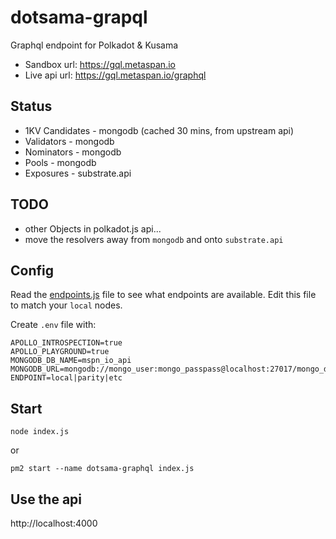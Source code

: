 # dotsama-grapql

Graphql endpoint for Polkadot &amp; Kusama

- Sandbox url: https://gql.metaspan.io
- Live api url: https://gql.metaspan.io/graphql


## Status

- 1KV Candidates - mongodb (cached 30 mins, from upstream api)
- Validators - mongodb
- Nominators - mongodb
- Pools - mongodb
- Exposures - substrate.api

## TODO

- other Objects in polkadot.js api...
- move the resolvers away from `mongodb` and onto `substrate.api`

## Config

Read the [endpoints.js](./endpoints.js) file to see what endpoints are available.
Edit this file to match your `local` nodes.

Create `.env` file with:
```env
APOLLO_INTROSPECTION=true
APOLLO_PLAYGROUND=true
MONGODB_DB_NAME=mspn_io_api
MONGODB_URL=mongodb://mongo_user:mongo_passpass@localhost:27017/mongo_database
ENDPOINT=local|parity|etc
```

## Start

`node index.js`

or

`pm2 start --name dotsama-graphql index.js`

## Use the api

http://localhost:4000

